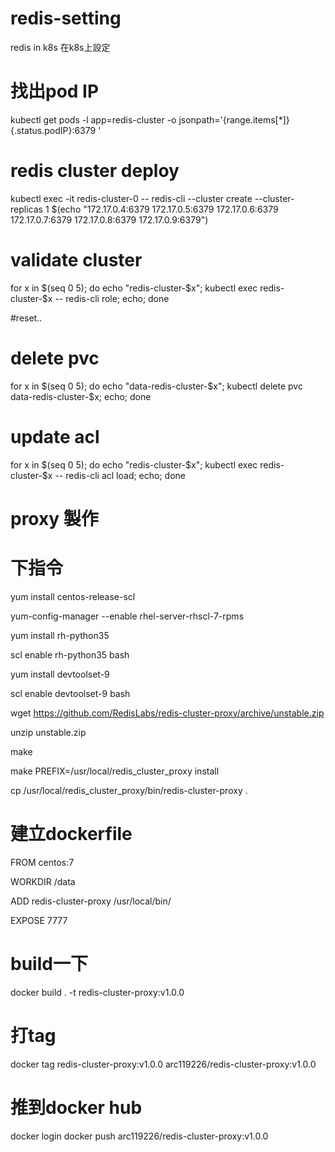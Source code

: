 # redis-setting
redis in k8s
在k8s上設定

# 找出pod IP
kubectl get pods -l app=redis-cluster -o jsonpath='{range.items[*]}{.status.podIP}:6379 '

# redis cluster deploy
kubectl exec -it redis-cluster-0 -- redis-cli --cluster create --cluster-replicas 1 $(echo "172.17.0.4:6379 172.17.0.5:6379 172.17.0.6:6379 172.17.0.7:6379 172.17.0.8:6379 172.17.0.9:6379")


# validate cluster
for x in $(seq 0 5); do echo "redis-cluster-$x"; kubectl exec redis-cluster-$x -- redis-cli role; echo; done

#reset..

# delete pvc
for x in $(seq 0 5); do echo "data-redis-cluster-$x"; kubectl delete pvc data-redis-cluster-$x; echo; done

# update acl
for x in $(seq 0 5); do echo "redis-cluster-$x"; kubectl exec redis-cluster-$x -- redis-cli acl load; echo; done


# proxy 製作

# 下指令

yum install centos-release-scl

yum-config-manager --enable rhel-server-rhscl-7-rpms

yum install rh-python35

scl enable rh-python35 bash

yum install devtoolset-9

scl enable devtoolset-9 bash

wget https://github.com/RedisLabs/redis-cluster-proxy/archive/unstable.zip

unzip unstable.zip

make

make PREFIX=/usr/local/redis_cluster_proxy install

cp /usr/local/redis_cluster_proxy/bin/redis-cluster-proxy .

# 建立dockerfile

FROM centos:7

WORKDIR /data

ADD redis-cluster-proxy /usr/local/bin/

EXPOSE 7777

# build一下

docker build . -t redis-cluster-proxy:v1.0.0

# 打tag
docker tag redis-cluster-proxy:v1.0.0 arc119226/redis-cluster-proxy:v1.0.0

# 推到docker hub
docker login
docker push arc119226/redis-cluster-proxy:v1.0.0

